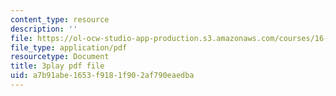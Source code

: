 ```yaml
---
content_type: resource
description: ''
file: https://ol-ocw-studio-app-production.s3.amazonaws.com/courses/16-90-computational-methods-in-aerospace-engineering-spring-2014/a7b91abe1653f9181f902af790eaedba_BzQNgoTu5C4.pdf
file_type: application/pdf
resourcetype: Document
title: 3play pdf file
uid: a7b91abe-1653-f918-1f90-2af790eaedba
---
```

